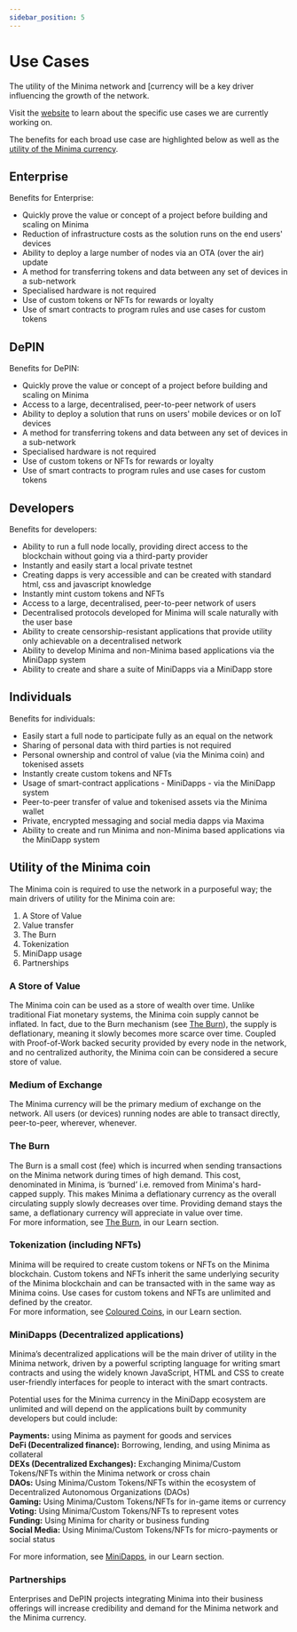 ```yaml
---
sidebar_position: 5
---
```


# Use Cases

The utility of the Minima network and [currency will be a key driver influencing the growth of the network. 

Visit the [website](https://www.minima.global/) to learn about the specific use cases we are currently working on.

The benefits for each broad use case are highlighted below as well as the [utility of the Minima currency](#utility-of-the-minima-coin).

## Enterprise

Benefits for Enterprise:
- Quickly prove the value or concept of a project before building and scaling on Minima
- Reduction of infrastructure costs as the solution runs on the end users' devices
- Ability to deploy a large number of nodes via an OTA (over the air) update
- A method for transferring tokens and data between any set of devices in a sub-network
- Specialised hardware is not required
- Use of custom tokens or NFTs for rewards or loyalty
- Use of smart contracts to program rules and use cases for custom tokens


## DePIN

Benefits for DePIN:
- Quickly prove the value or concept of a project before building and scaling on Minima
- Access to a large, decentralised, peer-to-peer network of users
- Ability to deploy a solution that runs on users' mobile devices or on IoT devices
- A method for transferring tokens and data between any set of devices in a sub-network
- Specialised hardware is not required
- Use of custom tokens or NFTs for rewards or loyalty
- Use of smart contracts to program rules and use cases for custom tokens


## Developers 

Benefits for developers:
- Ability to run a full node locally, providing direct access to the blockchain without going via a third-party provider
- Instantly and easily start a local private testnet 
- Creating dapps is very accessible and can be created with standard html, css and javascript knowledge
- Instantly mint custom tokens and NFTs
- Access to a large, decentralised, peer-to-peer network of users
- Decentralised protocols developed for Minima will scale naturally with the user base
- Ability to create censorship-resistant applications that provide utility only achievable on a decentralised network
- Ability to develop Minima and non-Minima based applications via the MiniDapp system
- Ability to create and share a suite of MiniDapps via a MiniDapp store


## Individuals

Benefits for individuals:
- Easily start a full node to participate fully as an equal on the network
- Sharing of personal data with third parties is not required
- Personal ownership and control of value (via the Minima coin) and tokenised assets 
- Instantly create custom tokens and NFTs
- Usage of smart-contract applications - MiniDapps - via the MiniDapp system 
- Peer-to-peer transfer of value and tokenised assets via the Minima wallet
- Private, encrypted messaging and social media dapps via Maxima
- Ability to create and run Minima and non-Minima based applications via the MiniDapp system


## Utility of the Minima coin


The Minima coin is required to use the network in a purposeful way; the main drivers of utility for the Minima coin are:

1. A Store of Value
2. Value transfer 
3. The Burn 
4. Tokenization
5. MiniDapp usage
6. Partnerships

### A Store of Value 
The Minima coin can be used as a store of wealth over time. Unlike traditional Fiat monetary systems, the Minima coin supply cannot be inflated. In fact, due to the Burn mechanism (see [The Burn](#the-burn)), the supply is deflationary, meaning it slowly becomes more scarce over time. Coupled with Proof-of-Work backed security provided by every node in the network, and no centralized authority, the Minima coin can be considered a secure store of value.

### Medium of Exchange
The Minima currency will be the primary medium of exchange on the network. All users (or devices) running nodes are able to transact directly, peer-to-peer, wherever, whenever.

### The Burn 
The Burn is a small cost (fee) which is incurred when sending transactions on the Minima network during times of high demand. This cost, denominated in Minima, is ‘burned’ i.e. removed from Minima's hard-capped supply. This makes Minima a deflationary currency as the overall circulating supply slowly decreases over time. Providing demand stays the same, a deflationary currency will appreciate in value over time.  <br/>
For more information, see [The Burn](/docs/learn/minima/coreconcepts#the-burn), in our Learn section.

### Tokenization (including NFTs)
Minima will be required to create custom tokens or NFTs on the Minima blockchain. Custom tokens and NFTs inherit the same underlying security of the Minima blockchain and can be transacted with in the same way as Minima coins. Use cases for custom tokens and NFTs are unlimited and defined by the creator.<br/>
For more information, see [Coloured Coins](/docs/learn/minima/colouredcoins), in our Learn section.


### MiniDapps (Decentralized applications)
Minima’s decentralized applications will be the main driver of utility in the Minima network, driven by a powerful scripting language for writing smart contracts and using the widely known JavaScript, HTML and CSS to create user-friendly interfaces for people to interact with the smart contracts.

Potential uses for the Minima currency in the MiniDapp ecosystem are unlimited and will depend on the applications built by community developers but could include:

**Payments:** using Minima as payment for goods and services <br/>
**DeFi (Decentralized finance):** Borrowing, lending, and using Minima as collateral <br/>
**DEXs (Decentralized Exchanges):** Exchanging Minima/Custom Tokens/NFTs within the Minima network or cross chain<br/>
**DAOs:** Using Minima/Custom Tokens/NFTs within the ecosystem of Decentralized Autonomous Organizations (DAOs) <br/>
**Gaming:** Using Minima/Custom Tokens/NFTs for in-game items or currency <br/>
**Voting:** Using Minima/Custom Tokens/NFTs to represent votes<br/>
**Funding:** Using Minima for charity or business funding <br/>
**Social Media:** Using Minima/Custom Tokens/NFTs for micro-payments or social status<br/>

For more information, see [MiniDapps](/docs/learn/minidapps/minidappsintro), in our Learn section.

### Partnerships

Enterprises and DePIN projects integrating Minima into their business offerings will increase credibility and demand for the Minima network and the Minima currency.



